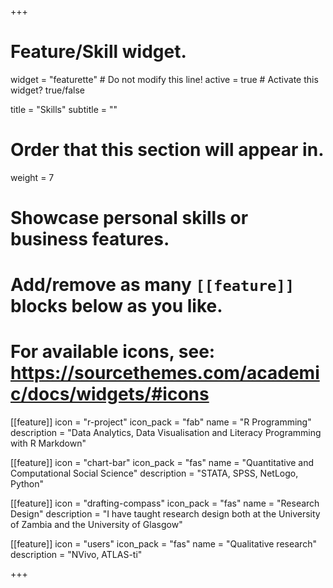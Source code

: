 +++
# Feature/Skill widget.
widget = "featurette"  # Do not modify this line!
active = true  # Activate this widget? true/false

title = "Skills"
subtitle = ""

# Order that this section will appear in.
weight = 7

# Showcase personal skills or business features.
# 
# Add/remove as many `[[feature]]` blocks below as you like.
# 
# For available icons, see: https://sourcethemes.com/academic/docs/widgets/#icons

[[feature]]
  icon = "r-project"
  icon_pack = "fab"
  name = "R Programming"
  description = "Data Analytics, Data Visualisation and Literacy Programming with R Markdown"
  
[[feature]]
  icon = "chart-bar"
  icon_pack = "fas"
  name = "Quantitative and Computational Social Science"
  description = "STATA, SPSS, NetLogo, Python"  
  
[[feature]]
  icon = "drafting-compass"
  icon_pack = "fas"
  name = "Research Design"
  description = "I have taught research design both at the University of Zambia and the University of Glasgow"

[[feature]]
  icon = "users"
  icon_pack = "fas"
  name = "Qualitative research"
  description = "NVivo, ATLAS-ti"  

+++
